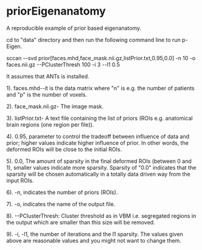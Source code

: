 priorEigenanatomy
=================

A reproducible example of prior based eigenanatomy.

cd to "data" directory and then run the following command line to run p-Eigen.


sccan --svd prior[faces.mhd,face_mask.nii.gz,listPrior.txt,0.95,0.0] -n 10 -o faces.nii.gz  --PClusterThresh 100 -i 3 --l1 0.5


It assumes that ANTs is installed.

1).  faces.mhd--it is the data matrix where "n" is e.g. the number of patients and "p" is the number of voxels.

2).  face_mask.nii.gz- The image mask.

3).  listPrior.txt- A text file containing the list of priors (ROIs e.g. anatomical brain regions (one region per file)).

4).  0.95, parameter to control the tradeoff between influence of data and prior; higher values indicate higher influence of prior. In other words, the deformed ROIs will be close to the initial ROIs.

5).  0.0, The amount of sparsity in the final deformed ROIs (between 0 and 1), smaller values indicate more sparsity. Sparsity of "0.0" indicates that the sparsity will be chosen automatically in a totally data driven way from the input ROIs.

6). -n, indicates the number of priors (ROIs). 

7). -o, indicates the name of the output file.

8). --PClusterThresh: Cluster threshold as in VBM i.e. segregated regions in the output which are smaller than this size will be removed.

9). -i, -l1, the number of iterations and the l1 sparsity. The values given above are reasonable values and you might not want to change them.

